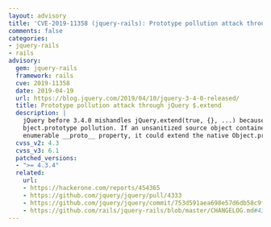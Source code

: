 ```yaml
---
layout: advisory
title: 'CVE-2019-11358 (jquery-rails): Prototype pollution attack through jQuery $.extend'
comments: false
categories:
- jquery-rails
- rails
advisory:
  gem: jquery-rails
  framework: rails
  cve: 2019-11358
  date: 2019-04-19
  url: https://blog.jquery.com/2019/04/10/jquery-3-4-0-released/
  title: Prototype pollution attack through jQuery $.extend
  description: |
    jQuery before 3.4.0 mishandles jQuery.extend(true, {}, ...) because of
    bject.prototype pollution. If an unsanitized source object contained an
    enumerable __proto__ property, it could extend the native Object.prototype.
  cvss_v2: 4.3
  cvss_v3: 6.1
  patched_versions:
  - ">= 4.3.4"
  related:
    url:
    - https://hackerone.com/reports/454365
    - https://github.com/jquery/jquery/pull/4333
    - https://github.com/jquery/jquery/commit/753d591aea698e57d6db58c9f722cd0808619b1b
    - https://github.com/rails/jquery-rails/blob/master/CHANGELOG.md#434
---
```

